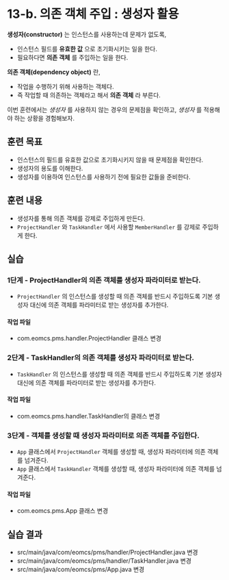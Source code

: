 # 13-b. 의존 객체 주입 : 생성자 활용

**생성자(constructor)** 는 인스턴스를 사용하는데 문제가 없도록,

- 인스턴스 필드를 **유효한 값** 으로 초기화시키는 일을 한다.
- 필요하다면 **의존 객체** 를 주입하는 일을 한다.


**의존 객체(dependency object)** 란,

- 작업을 수행하기 위해 사용하는 객체다.
- 즉 작업할 때 의존하는 객체라고 해서 **의존 객체** 라 부른다.

이번 훈련에서는 *생성자* 를 사용하지 않는 경우의 문제점을 확인하고,
*생성자* 를 적용해야 하는 상황을 경험해보자.

## 훈련 목표

- 인스턴스의 필드를 유효한 값으로 초기화시키지 않을 때 문제점을 확인한다.
- 생성자의 용도를 이해한다.
- 생성자를 이용하여 인스턴스를 사용하기 전에 필요한 값들을 준비한다.

## 훈련 내용

- 생성자를 통해 의존 객체를 강제로 주입하게 만든다.
- `ProjectHandler` 와 `TaskHandler` 에서 사용할 `MemberHandler` 를 강제로 주입하게 한다.


## 실습

### 1단계 - ProjectHandler의 의존 객체를 생성자 파라미터로 받는다.

- `ProjectHandler` 의 인스턴스를 생성할 때 의존 객체를 반드시 주입하도록
   기본 생성자 대신에 의존 객체를 파라미터로 받는 생성자를 추가한다.   

#### 작업 파일

- com.eomcs.pms.handler.ProjectHandler 클래스 변경

### 2단계 - TaskHandler의 의존 객체를 생성자 파라미터로 받는다.

- `TaskHandler` 의 인스턴스를 생성할 때 의존 객체를 반드시 주입하도록
   기본 생성자 대신에 의존 객체를 파라미터로 받는 생성자를 추가한다.   

#### 작업 파일

- com.eomcs.pms.handler.TaskHandler의 클래스 변경

### 3단계 - 객체를 생성할 때 생성자 파라미터로 의존 객체를 주입한다.

- `App` 클래스에서 `ProjectHandler` 객체를 생성할 때,
  생성자 파라미터에 의존 객체를 넘겨준다.
- `App` 클래스에서 `TaskHandler` 객체를 생성할 때,
  생성자 파라미터에 의존 객체를 넘겨준다.

#### 작업 파일

- com.eomcs.pms.App 클래스 변경


## 실습 결과

- src/main/java/com/eomcs/pms/handler/ProjectHandler.java 변경
- src/main/java/com/eomcs/pms/handler/TaskHandler.java 변경
- src/main/java/com/eomcs/pms/App.java 변경
